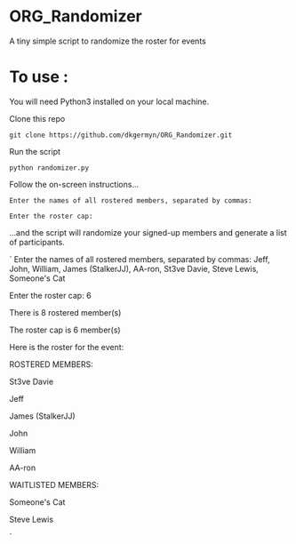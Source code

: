 # ORG_Randomizer
A tiny simple script to randomize the roster for events

# To use :

You will need Python3 installed on your local machine.

Clone this repo

`git clone https://github.com/dkgermyn/ORG_Randomizer.git`

Run the script

`python randomizer.py`

Follow the on-screen instructions...

`Enter the names of all rostered members, separated by commas: `

`Enter the roster cap: `

...and the script will randomize your signed-up members and generate a list of participants.

`
Enter the names of all rostered members, separated by commas: Jeff, John, William, James (StalkerJJ), AA-ron, St3ve Davie, Steve Lewis, Someone's Cat

Enter the roster cap: 6

There is 8 rostered member(s)

The roster cap is 6 member(s)

Here is the roster for the event:

ROSTERED MEMBERS: 

St3ve Davie

Jeff

James (StalkerJJ)

John

William

AA-ron

WAITLISTED MEMBERS: 

Someone's Cat

Steve Lewis

`
